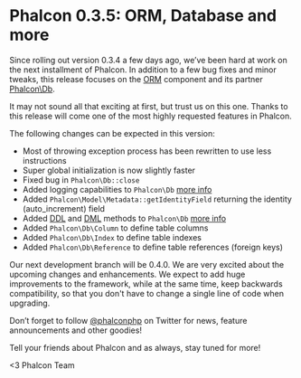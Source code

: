 Phalcon 0.3.5: ORM, Database and more
=====================================

Since rolling out version 0.3.4 a few days ago, we’ve been hard at work on the 
next installment of Phalcon. In addition to a few bug fixes and minor tweaks, 
this release focuses on the 
[ORM](https://docs.phalconphp.com/en/latest/reference/models.html) component 
and its partner [Phalcon\Db](https://docs.phalconphp.com/en/latest/api/Phalcon_Db.html).

It may not sound all that exciting at first, but trust us on this one. Thanks 
to this release will come one of the most highly requested features in Phalcon. 

The following changes can be expected in this version:

- Most of throwing exception process has been rewritten to use less instructions
- Super global initialization is now slightly faster
- Fixed bug in `Phalcon\Db::close`
- Added logging capabilities to `Phalcon\Db` 
  [more info](https://docs.phalconphp.com/en/latest/reference/models.html#logging-low-level-sql-statements)
- Added `Phalcon\Model\Metadata::getIdentityField` returning the identity 
  (auto_increment) field
- Added [DDL](http://en.wikipedia.org/wiki/Data_Definition_Language)
  and [DML](http://en.wikipedia.org/wiki/Data_Manipulation_Language)
  methods to `Phalcon\Db` 
  [more info](https://docs.phalconphp.com/en/latest/reference/db.html#creating-altering-dropping-tables)
- Added `Phalcon\Db\Column` to define table columns
- Added `Phalcon\Db\Index` to define table indexes
- Added `Phalcon\Db\Reference` to define table references (foreign keys)

Our next development branch will be 0.4.0. We are very excited about the 
upcoming changes and enhancements. We expect to add huge improvements to the 
framework, while at the same time, keep backwards compatibility, so that you 
don't have to change a single line of code when upgrading.

Don’t forget to follow [@phalconphp](https://twitter.com/#/phalconphp) on 
Twitter for news, feature announcements and other goodies! 

Tell your friends about Phalcon and as always, stay tuned for more!

<3 Phalcon Team
